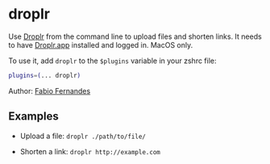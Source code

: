 # droplr

Use [Droplr](https://droplr.com/) from the command line to upload files and shorten
links. It needs to have [Droplr.app](https://droplr.com/apps) installed and logged
in. MacOS only.

To use it, add `droplr` to the `$plugins` variable in your zshrc file:

```zsh
plugins=(... droplr)
```

Author: [Fabio Fernandes](https://github.com/fabiofl)

## Examples

- Upload a file: `droplr ./path/to/file/`

- Shorten a link: `droplr http://example.com`
